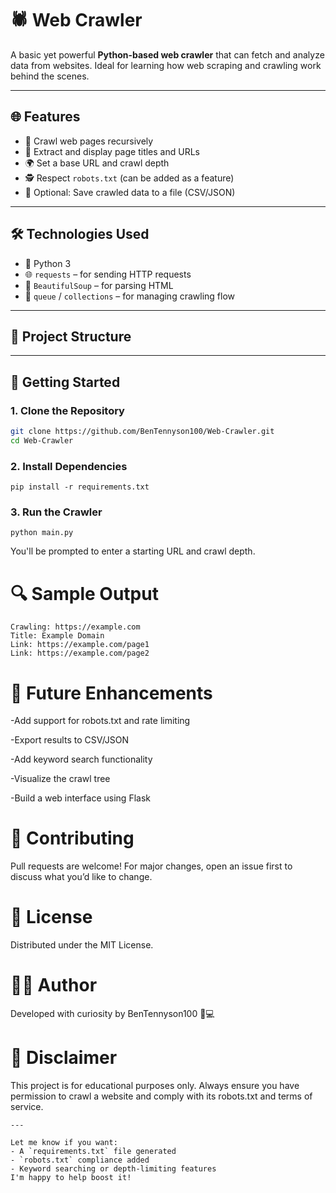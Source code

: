 # 🕷️ Web Crawler

A basic yet powerful **Python-based web crawler** that can fetch and analyze data from websites. Ideal for learning how web scraping and crawling work behind the scenes.

---

## 🌐 Features

- 🔗 Crawl web pages recursively
- 📄 Extract and display page titles and URLs
- 🌍 Set a base URL and crawl depth
- 🕵️ Respect `robots.txt` (can be added as a feature)
- 💾 Optional: Save crawled data to a file (CSV/JSON)

---

## 🛠️ Technologies Used

- 🐍 Python 3
- 🌐 `requests` – for sending HTTP requests
- 🧼 `BeautifulSoup` – for parsing HTML
- 🔁 `queue` / `collections` – for managing crawling flow

---

## 📂 Project Structure


---

## 🚀 Getting Started

### 1. Clone the Repository
```bash
git clone https://github.com/BenTennyson100/Web-Crawler.git
cd Web-Crawler
```
### 2. Install Dependencies
```
pip install -r requirements.txt
```
### 3. Run the Crawler
```
python main.py
```
You'll be prompted to enter a starting URL and crawl depth.

# 🔍 Sample Output
```
Crawling: https://example.com
Title: Example Domain
Link: https://example.com/page1
Link: https://example.com/page2
```
# 🧠 Future Enhancements
-Add support for robots.txt and rate limiting

-Export results to CSV/JSON

-Add keyword search functionality

-Visualize the crawl tree

-Build a web interface using Flask

# 🤝 Contributing
Pull requests are welcome! For major changes, open an issue first to discuss what you’d like to change.

# 📜 License
Distributed under the MIT License.

# 👨‍💻 Author
Developed with curiosity by BenTennyson100 🧠💻

# 🚨 Disclaimer
This project is for educational purposes only. Always ensure you have permission to crawl a website and comply with its robots.txt and terms of service.
```
---

Let me know if you want:
- A `requirements.txt` file generated
- `robots.txt` compliance added
- Keyword searching or depth-limiting features  
I'm happy to help boost it!
```
